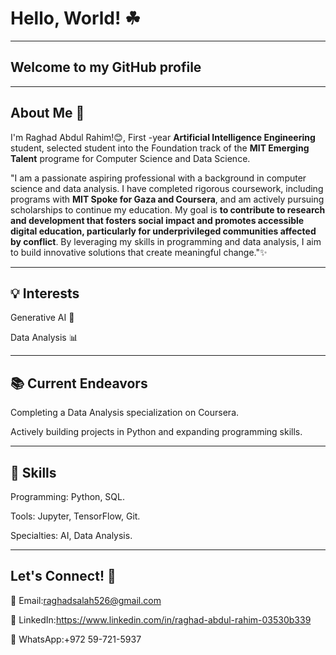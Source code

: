 # Hello, World! ☘

---

## Welcome to my GitHub profile

---

## About Me 🌟

I'm Raghad Abdul Rahim!😊, First -year **Artificial Intelligence Engineering**
student, selected student into the Foundation track of the **MIT Emerging Talent**
programe for Computer Science and Data Science.

"I am a passionate aspiring professional with a background in computer science and data
analysis. I have completed rigorous coursework, including programs with **MIT Spoke for Gaza
and Coursera**, and am actively pursuing scholarships to continue my education. My goal is **to
contribute to research and development that fosters social impact and promotes accessible
digital education, particularly for underprivileged communities affected by conflict**. By
leveraging my skills in programming and data analysis, I aim to build innovative solutions that
create meaningful change."✨

---

## 💡 Interests

Generative AI 🤖

Data Analysis 📊

---

## 📚 Current Endeavors

Completing a Data Analysis specialization on Coursera.

Actively building projects in Python and expanding programming skills.

---

## 🔧 Skills

Programming: Python, SQL.

Tools: Jupyter, TensorFlow, Git.

Specialties: AI, Data Analysis.

---

## Let's Connect! 🌟

📧 Email:raghadsalah526@gmail.com

💼 LinkedIn:<https://www.linkedin.com/in/raghad-abdul-rahim-03530b339>

🌵 WhatsApp:+972 59-721-5937
